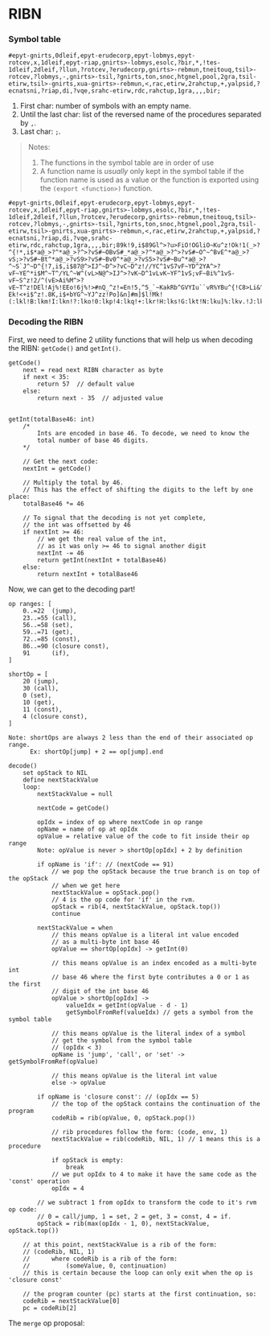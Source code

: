 # RIBN

### Symbol table
`#epyt-gnirts,0dleif,epyt-erudecorp,epyt-lobmys,epyt-rotcev,x,1dleif,epyt-riap,gnirts>-lobmys,esolc,?bir,*,!tes-1dleif,2dleif,?llun,?rotcev,?erudecorp,gnirts>-rebmun,tneitouq,tsil>-rotcev,?lobmys,-,gnirts>-tsil,?gnirts,ton,snoc,htgnel,pool,2gra,tsil-etirw,tsil>-gnirts,xua-gnirts>-rebmun,<,rac,etirw,2rahctup,+,yalpsid,?ecnatsni,?riap,di,?vqe,srahc-etirw,rdc,rahctup,1gra,,,,bir;`


1. First char: number of symbols with an empty name.
2. Until the last char: list of the reversed name of the procedures separated by `,`.
3. Last char: `;`.

> Notes:
> 1. The functions in the symbol table are in order of use
> 2. A function name is *usually* only kept in the symbol table if the function name is used
> as a value or the function is exported using the `(export <function>)` function.

```
#epyt-gnirts,0dleif,epyt-erudecorp,epyt-lobmys,epyt-rotcev,x,1dleif,epyt-riap,gnirts>-lobmys,esolc,?bir,*,!tes-1dleif,2dleif,?llun,?rotcev,?erudecorp,gnirts>-rebmun,tneitouq,tsil>-rotcev,?lobmys,-,gnirts>-tsil,?gnirts,ton,snoc,htgnel,pool,2gra,tsil-etirw,tsil>-gnirts,xua-gnirts>-rebmun,<,rac,etirw,2rahctup,+,yalpsid,?ecnatsni,?riap,di,?vqe,srahc-etirw,rdc,rahctup,1gra,,,,bir;89k!9,i$89Gl^>?u>FiO!OGliO~Ku^z!Ok!1(_>?^{!*,i$*a@_>?^*a@_>?^>?vS#~OBvS#_*a@_>?^*a@_>?^>?vS#~O^~^BvE^*a@_>?vS;>?vS#~Bt^*a@_>?vS9>?vS#~Bv0^*a@_>?vS5>?vS#~Bu^*a@_>?^~S`J^~D^{!7,i$,i$87@^>IJ^~D^>?vC~D^z!//YC^1vS7vF~YD^2YA^>?vF~YE^*i$M^~T^/YL^~W^(vL>N@^>IJ^>?vK~D^1vLvK~YF^1vS;vF~Bi%^1vS-vF~S^z!2/^(vE>Ai%M^>?vE~T^z!DEl!Aj%!EEo!6j%!>#nQ_^z!=En!5,^5_`~KakRb^GVYIu``vR%YBu^{!C8>Li&^8>RLi&V`kvP~Kk^z>YHki#!LiN!@Em!:,k0Q@_l~D^z!F+i&^z!)iN!3j%!;#k`^{!-Ek!<+i$^z!.8K,i$+bYG^~YJ^zz!Po]&n]#m]$l!Mk!(:lkl!B:lkm!I:lkn!?:lko!0:lkp!4:lkq!+:lkr!H:lks!G:lkt!N:lku]%:lkv.!J:lkv/!K:lkv0!8:lkv1!':lkv2!,:lkv3y
```


### Decoding the RIBN 

First, we need to define 2 utility functions that will help us when decoding the 
RIBN: `getCode()` and `getInt()`.
```
getCode()
    next = read next RIBN character as byte
    if next < 35:
        return 57  // default value
    else:
        return next - 35  // adjusted value


getInt(totalBase46: int)
    /*
        Ints are encoded in base 46. To decode, we need to know the 
        total number of base 46 digits.
    */

    // Get the next code:
    nextInt = getCode()

    // Multiply the total by 46. 
    // This has the effect of shifting the digits to the left by one place:
    totalBase46 *= 46 
    
    // To signal that the decoding is not yet complete, 
    // the int was offsetted by 46
    if nextInt >= 46:
        // we get the real value of the int, 
        // as it was only >= 46 to signal another digit
        nextInt -= 46
        return getInt(nextInt + totalBase46)
    else:
        return nextInt + totalBase46
```

Now, we can get to the decoding part!

```
op ranges: [
    0..=22  (jump),
    23..=55 (call),
    56..=58 (set), 
    59..=71 (get), 
    72..=85 (const),
    86..=90 (closure const),
    91      (if),
]

shortOp = [
    20 (jump),
    30 (call),
    0 (set),
    10 (get),
    11 (const),
    4 (closure const),
]

Note: shortOps are always 2 less than the end of their associated op range.
      Ex: shortOp[jump] + 2 == op[jump].end

decode()
    set opStack to NIL
    define nextStackValue
    loop:
        nextStackValue = null

        nextCode = getCode()

        opIdx = index of op where nextCode in op range
        opName = name of op at opIdx
        opValue = relative value of the code to fit inside their op range
        Note: opValue is never > shortOp[opIdx] + 2 by definition

        if opName is 'if': // (nextCode == 91)
            // we pop the opStack because the true branch is on top of the opStack
            // when we get here
            nextStackValue = opStack.pop()
            // 4 is the op code for 'if' in the rvm.
            opStack = rib(4, nextStackValue, opStack.top())
            continue
        
        nextStackValue = when
            // this means opValue is a literal int value encoded 
            // as a multi-byte int base 46
            opValue == shortOp[opIdx] -> getInt(0)

            // this means opValue is an index encoded as a multi-byte int
            // base 46 where the first byte contributes a 0 or 1 as the first
            // digit of the int base 46
            opValue > shortOp[opIdx] ->
                valueIdx = getInt(opValue - d - 1)
                getSymbolFromRef(valueIdx) // gets a symbol from the symbol table

            // this means opValue is the literal index of a symbol
            // get the symbol from the symbol table
            // (opIdx < 3)
            opName is 'jump', 'call', or 'set' -> getSymbolFromRef(opValue)

            // this means opValue is the literal int value
            else -> opValue

        if opName is 'closure const': // (opIdx == 5)
            // the top of the opStack contains the continuation of the program
            codeRib = rib(opValue, 0, opStack.pop())

            // rib procedures follow the form: (code, env, 1)
            nextStackValue = rib(codeRib, NIL, 1) // 1 means this is a procedure

            if opStack is empty:
                break
            // we put opIdx to 4 to make it have the same code as the 'const' operation
            opIdx = 4
        
        // we subtract 1 from opIdx to transform the code to it's rvm op code:
        // 0 = call/jump, 1 = set, 2 = get, 3 = const, 4 = if.
        opStack = rib(max(opIdx - 1, 0), nextStackValue, opStack.top())
    
    // at this point, nextStackValue is a rib of the form:
    // (codeRib, NIL, 1) 
    //      where codeRib is a rib of the form:
    //          (someValue, 0, continuation)
    // this is certain because the loop can only exit when the op is 'closure const'

    // the program counter (pc) starts at the first continuation, so:
    codeRib = nextStackValue[0]
    pc = codeRib[2]
```


The `merge` op proposal:
```

```



